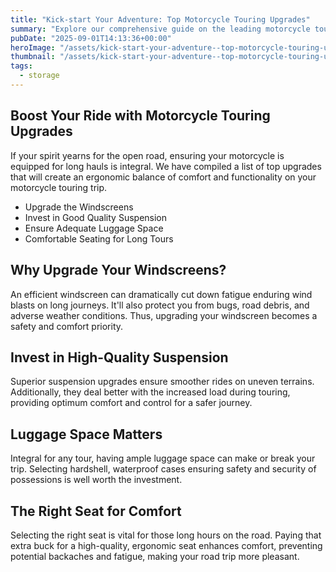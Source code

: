 ```yaml
---
title: "Kick-start Your Adventure: Top Motorcycle Touring Upgrades"
summary: "Explore our comprehensive guide on the leading motorcycle touring upgrades to elevate your road trip experience."
pubDate: "2025-09-01T14:13:36+00:00"
heroImage: "/assets/kick-start-your-adventure--top-motorcycle-touring-upgrades-hero.jpg"
thumbnail: "/assets/kick-start-your-adventure--top-motorcycle-touring-upgrades-thumb.jpg"
tags:
  - storage
---
```


<h2>Boost Your Ride with Motorcycle Touring Upgrades</h2>
<p>If your spirit yearns for the open road, ensuring your motorcycle is equipped for long hauls is integral. We have compiled a list of top upgrades that will create an ergonomic balance of comfort and functionality on your motorcycle touring trip.</p>
<ul>
  <li>Upgrade the Windscreens</li>
  <li>Invest in Good Quality Suspension</li>
  <li>Ensure Adequate Luggage Space</li>
  <li>Comfortable Seating for Long Tours</li>
</ul>

<h2>Why Upgrade Your Windscreens?</h2>
<p>An efficient windscreen can dramatically cut down fatigue enduring wind blasts on long journeys. It'll also protect you from bugs, road debris, and adverse weather conditions. Thus, upgrading your windscreen becomes a safety and comfort priority.</p>

<h2>Invest in High-Quality Suspension</h2>
<p>Superior suspension upgrades ensure smoother rides on uneven terrains. Additionally, they deal better with the increased load during touring, providing optimum comfort and control for a safer journey.</p>

<h2>Luggage Space Matters</h2>
<p>Integral for any tour, having ample luggage space can make or break your trip. Selecting hardshell, waterproof cases ensuring safety and security of possessions is well worth the investment.</p>

<h2>The Right Seat for Comfort</h2>
<p>Selecting the right seat is vital for those long hours on the road. Paying that extra buck for a high-quality, ergonomic seat enhances comfort, preventing potential backaches and fatigue, making your road trip more pleasant.</p>